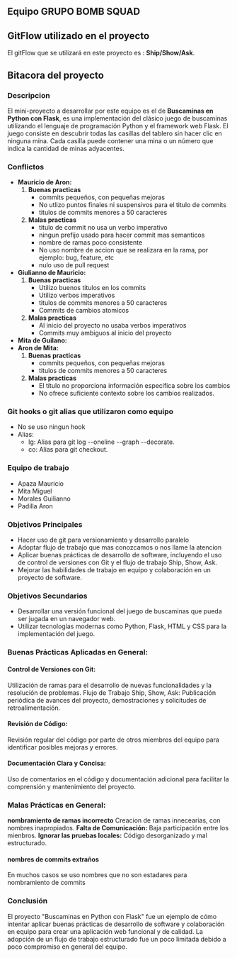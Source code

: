 ## Equipo **GRUPO BOMB SQUAD**

## GitFlow utilizado en el proyecto

El gitFlow que se utilizará en este proyecto es : **Ship/Show/Ask**.

## Bitacora del proyecto

### Descripcion
El mini-proyecto a desarrollar por este equipo es el de **Buscaminas en Python con Flask**,  es una implementación del clásico juego de buscaminas utilizando el lenguaje de programación Python y el framework web Flask. El juego consiste en descubrir todas las casillas del tablero sin hacer clic en ninguna mina. Cada casilla puede contener una mina o un número que indica la cantidad de minas adyacentes.

### Conflictos
- **Mauricio de Aron:** 
    1. **Buenas practicas**
        - commits pequeños, con pequeñas mejoras
        - No utlizo puntos finales ni suspensivos para el titulo de commits
        - titulos de commits menores a 50 caracteres
    2. **Malas practicas**
        - titulo de commit no usa un verbo imperativo
        - ningun prefijo usado para hacer commit mas semanticos
        - nombre de ramas poco consistente
        - No uso nombre de accion que se realizara en la rama, por ejemplo: bug, feature, etc 
        - nulo uso de pull request
- **Giulianno de Mauricio:**
    1. **Buenas practicas**
        - Utilizo buenos titulos en los commits
        - Utilizo verbos imperativos
        - titulos de commits menores a 50 caracteres
        - Commits de cambios atomicos
    2. **Malas practicas**
        - Al inicio del proyecto no usaba verbos imperativos
        - Commits muy ambiguos al inicio del proyecto
- **Mita de Guilano:** 
- **Aron de Mita:**
  1. **Buenas practicas**
        - commits pequeños, con pequeñas mejoras
        - titulos de commits menores a 50 caracteres
    2. **Malas practicas**
        - El título no proporciona información específica sobre los cambios
        - No ofrece suficiente contexto sobre los cambios realizados.
### Git hooks o git alias que utilizaron como equipo
- No se uso ningun hook
- Alias:
    - lg: Alias para git log --oneline --graph --decorate.
    - co: Alias para git checkout.

### Equipo de trabajo

- Apaza Mauricio
- Mita Miguel
- Morales Guilianno 
- Padilla Aron

### Objetivos Principales
- Hacer uso de git para versionamiento y desarrollo paralelo
- Adoptar flujo de trabajo que mas conozcamos o nos llame la atencion
- Aplicar buenas prácticas de desarrollo de software, incluyendo el uso de control de versiones con Git y el flujo de trabajo Ship, Show, Ask.
- Mejorar las habilidades de trabajo en equipo y colaboración en un proyecto de software.


### Objetivos Secundarios
- Desarrollar una versión funcional del juego de buscaminas que pueda ser jugada en un navegador web.
- Utilizar tecnologías modernas como Python, Flask, HTML y CSS para la implementación del juego.

### Buenas Prácticas Aplicadas en General:
#### Control de Versiones con Git:
Utilización de ramas para el desarrollo de nuevas funcionalidades y la resolución de problemas.
Flujo de Trabajo Ship, Show, Ask: Publicación periódica de avances del proyecto, demostraciones y solicitudes de retroalimentación.
#### Revisión de Código: 
Revisión regular del código por parte de otros miembros del equipo para identificar posibles mejoras y errores.
#### Documentación Clara y Concisa: 
Uso de comentarios en el código y documentación adicional para facilitar la comprensión y mantenimiento del proyecto.

###  Malas Prácticas en General:
**nombramiento de ramas incorrecto** Creacion de ramas innecearias, con nombres inapropiados.
**Falta de Comunicación:** Baja participación entre los mienbros.
**Ignorar las pruebas locales:** Código desorganizado y mal estructurado.

#### nombres de commits extraños
En muchos casos se uso nombres que no son estadares para nombramiento de commits

### Conclusión

El proyecto "Buscaminas en Python con Flask" fue un ejemplo de cómo intentar aplicar buenas prácticas de desarrollo de software y colaboración en equipo para crear una aplicación web funcional y de calidad. La adopción de un flujo de trabajo estructurado fue un poco limitada debido a poco compromiso en general del equipo.
